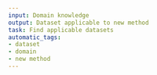 ```yaml
---
input: Domain knowledge
output: Dataset applicable to new method
task: Find applicable datasets
automatic_tags:
- dataset
- domain
- new method
---
```

